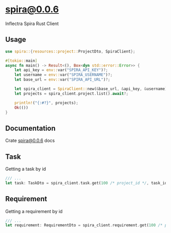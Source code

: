 # spira@0.0.6

Inflectra Spira Rust Client

## Usage

```rust
use spira::{resources::project::ProjectDto, SpiraClient};

#[tokio::main]
async fn main() -> Result<(), Box<dyn std::error::Error>> {
    let api_key = env::var("SPIRA_API_KEY")?;
    let username = env::var("SPIRA_USERNAME")?;
    let base_url = env::var("SPIRA_API_URL")?;

    let spira_client = SpiraClient::new(&base_url, &api_key, &username)?;
    let projects = spira_client.project.list().await?;

    println!("{:#?}", projects);
    Ok(())
}
```

## Documentation

Crate [spira@0.0.6](https://docs.rs/spira/0.0.6/spira/) docs

## Task

Getting a task by id

```rust
/// ...
let task: TaskDto = spira_client.task.get(100 /* project_id */, task_id /* task_id */).await?;
```

## Requirement

Getting a requirement by id

```rust
/// ...
let requirement: RequirementDto = spira_client.requirement.get(100 /* project_id */, 1500 /* requirement_id */).await?;
```
